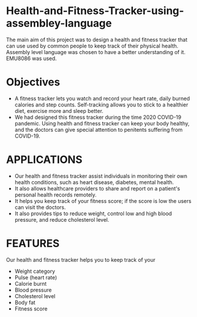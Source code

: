 # Health-and-Fitness-Tracker-using-assembley-language
The main aim of this project was to design a health and fitness tracker that can use used by common people to keep track of their physical health. Assembly level language was chosen to have a better understanding of it. EMU8086 was used.


# Objectives

-	A fitness tracker lets you watch and record your heart rate, daily burned calories and step counts. Self-tracking allows you to stick to a healthier diet, exercise more and sleep better.
-	We had designed this fitness tracker during the time 2020 COVID-19 pandemic. Using health and fitness tracker can keep your body healthy, and the doctors can give special attention to penitents suffering from COVID-19.

# APPLICATIONS

-	Our health and fitness tracker assist individuals in monitoring their own health conditions, such as heart disease, diabetes, mental health.
-	It also allows healthcare providers to share and report on a patient's personal health records remotely.
-	It helps you keep track of your fitness score; if the score is low the users can visit the doctors.
-	It also provides tips to reduce weight, control low and high blood pressure, and reduce cholesterol level. 

# FEATURES
Our health and fitness tracker helps you to keep track of your

-	Weight category
-	Pulse (heart rate)
-	Calorie burnt
-	Blood pressure
-	Cholesterol level
-	Body fat
-	Fitness score  

